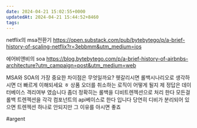 ```yaml
---
date: 2024-04-21 15:02:55+0000
updatedAt: 2024-04-21 15:44:52+8460
tags: 
---
```

netflix의 msa전환기
https://open.substack.com/pub/bytebytego/p/a-brief-history-of-scaling-netflix?r=3ebbmm&utm_medium=ios

에어비앤비의 soa 
https://blog.bytebytego.com/p/a-brief-history-of-airbnbs-architecture?utm_campaign=post&utm_medium=web

MSA와 SOA의 가장 중요한 차이점은 무엇일까요?
헷갈리시면 롤백시나리오로 생각하시면 더 빠르게 이해되세요 ㅎ
상품 오더를 취소하는 로직이 어떻게 될지
제 정답은 데이터베이스 격리여부 였습니다 
좀더 정확히는
롤백을 디비트렌젝션으로 처리 한다 모든걸 롤백 트렌젝션을 각각 컴포넌트의 api베이스로 한다 입니다
당연히 디비가 분리되어 있으면 트렌젝션 하나로 안되지만 그 이유를 아시면 좋죠 


#argent 